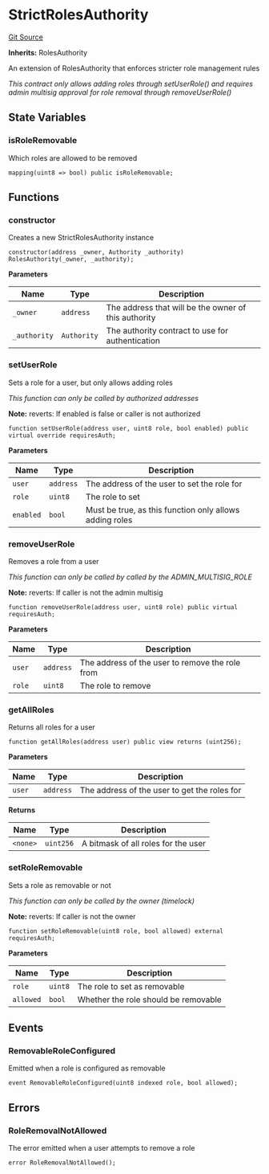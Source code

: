 # StrictRolesAuthority
[Git Source](https://github.com/Level-Money/contracts/blob/6210538f7de83f92b07f38679d7d19520c984a03/src/v2/auth/StrictRolesAuthority.sol)

**Inherits:**
RolesAuthority

An extension of RolesAuthority that enforces stricter role management rules

*This contract only allows adding roles through setUserRole() and requires admin multisig
approval for role removal through removeUserRole()*


## State Variables
### isRoleRemovable
Which roles are allowed to be removed


```solidity
mapping(uint8 => bool) public isRoleRemovable;
```


## Functions
### constructor

Creates a new StrictRolesAuthority instance


```solidity
constructor(address _owner, Authority _authority) RolesAuthority(_owner, _authority);
```
**Parameters**

|Name|Type|Description|
|----|----|-----------|
|`_owner`|`address`|The address that will be the owner of this authority|
|`_authority`|`Authority`|The authority contract to use for authentication|


### setUserRole

Sets a role for a user, but only allows adding roles

*This function can only be called by authorized addresses*

**Note:**
reverts: If enabled is false or caller is not authorized


```solidity
function setUserRole(address user, uint8 role, bool enabled) public virtual override requiresAuth;
```
**Parameters**

|Name|Type|Description|
|----|----|-----------|
|`user`|`address`|The address of the user to set the role for|
|`role`|`uint8`|The role to set|
|`enabled`|`bool`|Must be true, as this function only allows adding roles|


### removeUserRole

Removes a role from a user

*This function can only be called by called by the ADMIN_MULTISIG_ROLE*

**Note:**
reverts: If caller is not the admin multisig


```solidity
function removeUserRole(address user, uint8 role) public virtual requiresAuth;
```
**Parameters**

|Name|Type|Description|
|----|----|-----------|
|`user`|`address`|The address of the user to remove the role from|
|`role`|`uint8`|The role to remove|


### getAllRoles

Returns all roles for a user


```solidity
function getAllRoles(address user) public view returns (uint256);
```
**Parameters**

|Name|Type|Description|
|----|----|-----------|
|`user`|`address`|The address of the user to get the roles for|

**Returns**

|Name|Type|Description|
|----|----|-----------|
|`<none>`|`uint256`|A bitmask of all roles for the user|


### setRoleRemovable

Sets a role as removable or not

*This function can only be called by the owner (timelock)*

**Note:**
reverts: If caller is not the owner


```solidity
function setRoleRemovable(uint8 role, bool allowed) external requiresAuth;
```
**Parameters**

|Name|Type|Description|
|----|----|-----------|
|`role`|`uint8`|The role to set as removable|
|`allowed`|`bool`|Whether the role should be removable|


## Events
### RemovableRoleConfigured
Emitted when a role is configured as removable


```solidity
event RemovableRoleConfigured(uint8 indexed role, bool allowed);
```

## Errors
### RoleRemovalNotAllowed
The error emitted when a user attempts to remove a role


```solidity
error RoleRemovalNotAllowed();
```

